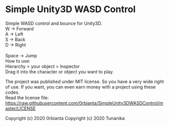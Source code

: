 # Simple Unity3D WASD Control

Simple WASD control and bounce for Unity3D.
<br>
W -> Forward<br>
A -> Left<br>
S -> Back<br>
D -> Right<br>
<br>
Space -> Jump<br>
How to use:<br>
Hierarchy > your object > Inspector<br>
Drag it into the character or object you want to play.<br>

The project was published under MIT license. So you have a very wide right of use. If you want, you can even earn money with a project using these codes.<br>
Read the license file:
https://raw.githubusercontent.com/0rbianta/SimpleUnity3DWASDControl/master/LICENSE

Copyright (c) 2020 0rbianta
Copyright (c) 2020 Tunanika
